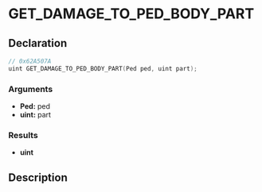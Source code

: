 # GET_DAMAGE_TO_PED_BODY_PART

## Declaration
```cpp
// 0x62A507A
uint GET_DAMAGE_TO_PED_BODY_PART(Ped ped, uint part);
```

### Arguments
- **Ped:** ped
- **uint:** part

### Results
- **uint**

## Description
